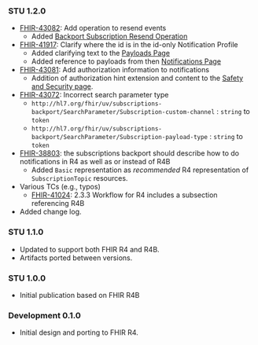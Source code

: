 ### STU 1.2.0

* [FHIR-43082](https://jira.hl7.org/browse/FHIR-43082): Add operation to resend events
    * Added [Backport Subscription Resend Operation](OperationDefinition-backport-subscription-resend.html)
* [FHIR-41917](https://jira.hl7.org/browse/FHIR-41917): Clarify where the id is in the id-only Notification Profile
    * Added clarifying text to the [Payloads Page](payloads.html)
    * Added reference to payloads from then [Notifications Page](notifications.html)
* [FHIR-43081](https://jira.hl7.org/browse/FHIR-43081): Add authorization information to notifications
    * Addition of authorization hint extension and content to the [Safety and Security page](safety_security.html).
* [FHIR-43072](https://jira.hl7.org/browse/FHIR-43072): Incorrect search parameter type
    * `http://hl7.org/fhir/uv/subscriptions-backport/SearchParameter/Subscription-custom-channel` : `string` to `token`
    * `http://hl7.org/fhir/uv/subscriptions-backport/SearchParameter/Subscription-payload-type` : `string` to `token`
* [FHIR-38803](https://jira.hl7.org/browse/FHIR-38803): the subscriptions backport should describe how to do notifications in R4 as well as or instead of R4B
    * Added `Basic` representation as *recommended* R4 representation of `SubscriptionTopic` resources.
* Various TCs (e.g., typos)
    * [FHIR-41024](https://jira.hl7.org/browse/FHIR-41024): 2.3.3 Workflow for R4 includes a subsection referencing R4B
* Added change log.

### STU 1.1.0

* Updated to support both FHIR R4 and R4B.
* Artifacts ported between versions.

### STU 1.0.0

* Initial publication based on FHIR R4B

### Development 0.1.0

* Initial design and porting to FHIR R4.